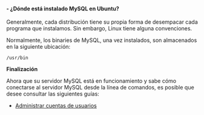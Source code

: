 #### - ¿Dónde está instalado MySQL en Ubuntu?

Generalmente, cada distribución tiene su propia forma de desempacar cada programa que instalamos. Sin embargo, Linux tiene alguna convenciones.  

Normalmente, los binaries de MySQL, una vez instalados, son almacenados en la siguiente ubicación:

```
/usr/bin
```

**Finalización**

Ahora que su servidor MySQL está en funcionamiento y sabe cómo conectarse al servidor MySQL desde la línea de comandos, es posible que desee consultar las siguientes guías:

- [Administrar cuentas de usuarios](https://github.com/EniDev911/enidev911_guides/tree/main/devs/database/mysql/manager_users_privileges)
